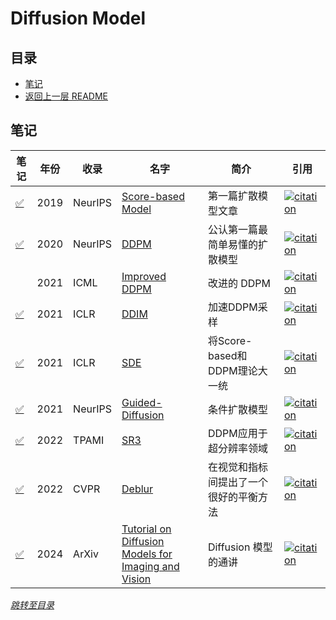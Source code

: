 # Diffusion Model

## 目录
- [笔记](#笔记)
- [返回上一层 README](../README.md)


## 笔记

| 笔记 | 年份 | 收录 | 名字                                                         | 简介                 | 引用 |
| ------ | ---- | ---- | ------------------------------------------------------------ | -------------------- | ------------------------------------------------------------ |
| [✅](./papers/Generative%20Modeling%20by%20Estimating%20Gradients%20of%20the%20Data%20Distribution.md)      | 2019 | NeurIPS | [Score-based Model](https://arxiv.org/pdf/1907.05600.pdf) | 第一篇扩散模型文章 | [![citation](https://img.shields.io/badge/dynamic/json?label=citation&query=citationCount&url=https%3A%2F%2Fapi.semanticscholar.org%2Fgraph%2Fv1%2Fpaper%2F965359b3008ab50dd04e171551220ec0e7f83aba%3Ffields%3DcitationCount)](https://www.semanticscholar.org/paper/Generative-Modeling-by-Estimating-Gradients-of-the-Song-Ermon/965359b3008ab50dd04e171551220ec0e7f83aba) |
| [✅](./papers/Denoising%20Diffusion%20Probabilistic%20Models.md)      | 2020 | NeurIPS | [DDPM](https://arxiv.org/pdf/2006.11239.pdf) | 公认第一篇最简单易懂的扩散模型                   | [![citation](https://img.shields.io/badge/dynamic/json?label=citation&query=citationCount&url=https%3A%2F%2Fapi.semanticscholar.org%2Fgraph%2Fv1%2Fpaper%2F5c126ae3421f05768d8edd97ecd44b1364e2c99a%3Ffields%3DcitationCount)](https://www.semanticscholar.org/paper/Denoising-Diffusion-Probabilistic-Models-Ho-Jain/5c126ae3421f05768d8edd97ecd44b1364e2c99a) |
| | 2021 | ICML | [Improved DDPM](https://arxiv.org/pdf/2102.09672.pdf) | 改进的 DDPM   |[![citation](https://img.shields.io/badge/dynamic/json?label=citation&query=citationCount&url=https%3A%2F%2Fapi.semanticscholar.org%2Fgraph%2Fv1%2Fpaper%2Fde18baa4964804cf471d85a5a090498242d2e79f%3Ffields%3DcitationCount)](https://www.semanticscholar.org/paper/Improved-Denoising-Diffusion-Probabilistic-Models-Nichol-Dhariwal/de18baa4964804cf471d85a5a090498242d2e79f)  |
| [✅](./papers/DENOISING%20DIFFUSION%20IMPLICIT%20MODELS.md)      | 2021 | ICLR | [DDIM](https://arxiv.org/pdf/2010.02502.pdf) | 加速DDPM采样 | [![citation](https://img.shields.io/badge/dynamic/json?label=citation&query=citationCount&url=https%3A%2F%2Fapi.semanticscholar.org%2Fgraph%2Fv1%2Fpaper%2F014576b866078524286802b1d0e18628520aa886%3Ffields%3DcitationCount)](https://www.semanticscholar.org/paper/Denoising-Diffusion-Implicit-Models-Song-Meng/014576b866078524286802b1d0e18628520aa886) |
| [✅](./papers/Score-Based%20Generative%20Modeling%20through%20Stochastic%20Differential%20Equations.md)      | 2021 | ICLR | [SDE](https://arxiv.org/pdf/2011.13456.pdf) | 将Score-based和DDPM理论大一统 | [![citation](https://img.shields.io/badge/dynamic/json?label=citation&query=citationCount&url=https%3A%2F%2Fapi.semanticscholar.org%2Fgraph%2Fv1%2Fpaper%2F633e2fbfc0b21e959a244100937c5853afca4853%3Ffields%3DcitationCount)](https://www.semanticscholar.org/paper/Score-Based-Generative-Modeling-through-Stochastic-Song-Sohl-Dickstein/633e2fbfc0b21e959a244100937c5853afca4853) |
| [✅](./papers/Diffusion%20Models%20Beat%20GANs%20on%20Image%20Synthesis.md)      | 2021 | NeurIPS | [Guided-Diffusion](https://arxiv.org/pdf/2105.05233.pdf) | 条件扩散模型 | [![citation](https://img.shields.io/badge/dynamic/json?label=citation&query=citationCount&url=https%3A%2F%2Fapi.semanticscholar.org%2Fgraph%2Fv1%2Fpaper%2F64ea8f180d0682e6c18d1eb688afdb2027c02794%3Ffields%3DcitationCount)](https://www.semanticscholar.org/paper/Diffusion-Models-Beat-GANs-on-Image-Synthesis-Dhariwal-Nichol/64ea8f180d0682e6c18d1eb688afdb2027c02794) |
| [✅](./papers/Image%20Super-Resolution%20via%20Iterative%20Refinement.md)      | 2022 | TPAMI | [SR3](https://arxiv.org/pdf/2104.07636.pdf) | DDPM应用于超分辨率领域 | [![citation](https://img.shields.io/badge/dynamic/json?label=citation&query=citationCount&url=https%3A%2F%2Fapi.semanticscholar.org%2Fgraph%2Fv1%2Fpaper%2F8a1ea7b6e7e834d146ad782be5d63f57f806a9cc%3Ffields%3DcitationCount)](https://www.semanticscholar.org/paper/Image-Super-Resolution-via-Iterative-Refinement-Saharia-Ho/8a1ea7b6e7e834d146ad782be5d63f57f806a9cc) |
| [✅](./papers/Deblurring%20via%20Stochastic%20Refinement.md)      | 2022 | CVPR | [Deblur](https://arxiv.org/pdf/2112.02475.pdf) | 在视觉和指标间提出了一个很好的平衡方法 | [![citation](https://img.shields.io/badge/dynamic/json?label=citation&query=citationCount&url=https%3A%2F%2Fapi.semanticscholar.org%2Fgraph%2Fv1%2Fpaper%2F9eeb5f7c36654dff1dc93adb7150e7bab52cd3e2%3Ffields%3DcitationCount)](https://www.semanticscholar.org/paper/Deblurring-via-Stochastic-Refinement-Whang-Delbracio/9eeb5f7c36654dff1dc93adb7150e7bab52cd3e2) |
| [✅](./papers/Tutorial%20on%20Diffusion%20Models%20for%20Imaging%20and%20Vision.md)      | 2024 | ArXiv | [Tutorial on Diffusion Models for Imaging and Vision](https://arxiv.org/pdf/2403.18103.pdf) | Diffusion 模型的通讲 | [![citation](https://img.shields.io/badge/dynamic/json?label=citation&query=citationCount&url=https%3A%2F%2Fapi.semanticscholar.org%2Fgraph%2Fv1%2Fpaper%2F962b1d87bd9da2da0a0b507f4226a480e6bc2d5c%3Ffields%3DcitationCount)](https://www.semanticscholar.org/paper/Tutorial-on-Diffusion-Models-for-Imaging-and-Vision-Chan/962b1d87bd9da2da0a0b507f4226a480e6bc2d5c) |


*[跳转至目录](#目录)*
